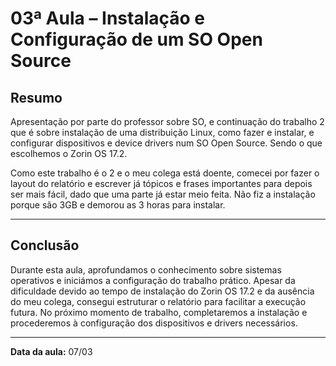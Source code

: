 # 03ª Aula – Instalação e Configuração de um SO Open Source

## Resumo
Apresentação por parte do professor sobre SO, e continuação do trabalho 2 que é sobre instalação de uma distribuição Linux, como fazer e instalar, e configurar dispositivos e device drivers num SO Open Source. Sendo o que escolhemos o Zorin OS 17.2.

Como este trabalho é o 2 e o meu colega está doente, comecei por fazer o layout do relatório e escrever já tópicos e frases importantes para depois ser mais fácil, dado que uma parte já estar meio feita. Não fiz a instalação porque são 3GB e demorou as 3 horas para instalar.

---

## Conclusão
Durante esta aula, aprofundamos o conhecimento sobre sistemas operativos e iniciámos a configuração do trabalho prático. Apesar da dificuldade devido ao tempo de instalação do Zorin OS 17.2 e da ausência do meu colega, consegui estruturar o relatório para facilitar a execução futura. No próximo momento de trabalho, completaremos a instalação e procederemos à configuração dos dispositivos e drivers necessários.

---

**Data da aula:** 07/03